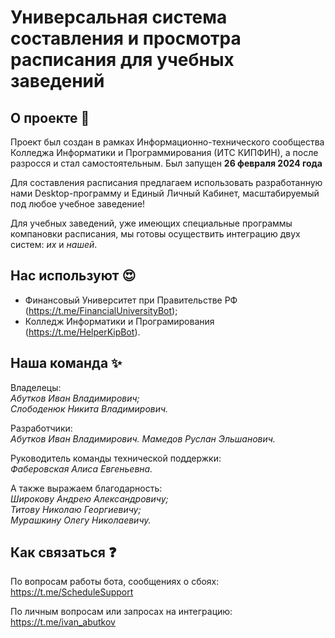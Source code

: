 # Универсальная система составления и просмотра расписания для учебных заведений

## О проекте 🚀
Проект был создан в рамках Информационно-технического сообщества Колледжа Информатики и Программирования (ИТС КИПФИН), а после разросся и стал самостоятельным. Был запущен **26 февраля 2024 года**

Для составления расписания предлагаем использовать разработанную нами Desktop-программу и Единый Личный Кабинет, масштабируемый под любое учебное заведение!

Для учебных заведений, уже имеющих специальные программы компановки расписания, мы готовы осуществить интеграцию двух систем: *их* и *нашей*.

## Нас используют 😍
- Финансовый Университет при Правительстве РФ\
(https://t.me/FinancialUniversityBot);
- Колледж Информатики и Програмирования\
(https://t.me/HelperKipBot).

## Наша команда ✨
Владелецы:\
*Абутков Иван Владимирович;*\
*Слободенюк Никита Владимирович.*

Разработчики:\
*Абутков Иван Владимирович.*
*Мамедов Руслан Эльшанович.*

Руководитель команды технической поддержки:\
*Фаберовская Алиса Евгеньевна.*

А также выражаем благодарность:\
*Широкову Андрею Александровичу;*\
*Титову Николаю Георгиевичу;*\
*Мурашкину Олегу Николаевичу.*

## Как связаться ❓
По вопросам работы бота, сообщениях о сбоях:\
https://t.me/ScheduleSupport

По личным вопросам или запросах на интеграцию:\
https://t.me/ivan_abutkov

